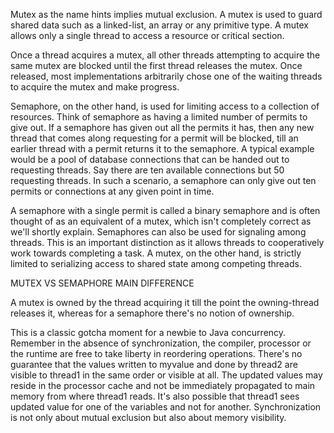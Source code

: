 Mutex as the name hints implies mutual exclusion. A mutex is used to guard shared data such as a linked-list, an array or any primitive type. A mutex allows only a single thread to access a resource or critical section.

Once a thread acquires a mutex, all other threads attempting to acquire the same mutex are blocked until the first thread releases the mutex. Once released, most implementations arbitrarily chose one of the waiting threads to acquire the mutex and make progress.

Semaphore, on the other hand, is used for limiting access to a collection of resources. Think of semaphore as having a limited number of permits to give out. If a semaphore has given out all the permits it has, then any new thread that comes along requesting for a permit will be blocked, till an earlier thread with a permit returns it to the semaphore. A typical example would be a pool of database connections that can be handed out to requesting threads. Say there are ten available connections but 50 requesting threads. In such a scenario, a semaphore can only give out ten permits or connections at any given point in time.

A semaphore with a single permit is called a binary semaphore and is often thought of as an equivalent of a mutex, which isn't completely correct as we'll shortly explain. Semaphores can also be used for signaling among threads. This is an important distinction as it allows threads to cooperatively work towards completing a task. A mutex, on the other hand, is strictly limited to serializing access to shared state among competing threads.




MUTEX VS SEMAPHORE MAIN DIFFERENCE

 A mutex is owned by the thread acquiring it till the point the owning-thread releases it, whereas for a semaphore there's no notion of ownership.
 
 
 
 
This is a classic gotcha moment for a newbie to Java concurrency. Remember in the absence of synchronization, the compiler, processor or the runtime are free to take liberty in reordering operations. There's no guarantee that the values written to myvalue and done by thread2 are visible to thread1 in the same order or visible at all. The updated values may reside in the processor cache and not be immediately propagated to main memory from where thread1 reads. It's also possible that thread1 sees updated value for one of the variables and not for another. Synchronization is not only about mutual exclusion but also about memory visibility.
